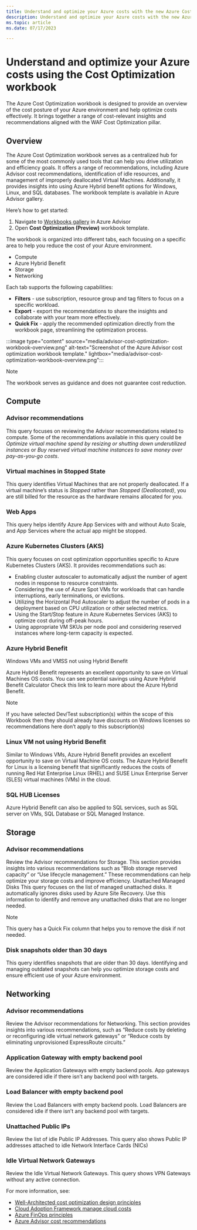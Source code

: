 ```yaml
---
title: Understand and optimize your Azure costs with the new Azure Cost Optimization workbook.
description: Understand and optimize your Azure costs with the new Azure Cost Optimization workbook.
ms.topic: article
ms.date: 07/17/2023

---
```


# Understand and optimize your Azure costs using the Cost Optimization workbook
The Azure Cost Optimization workbook is designed to provide an overview of the cost posture of your Azure environment and help optimize costs effectively. It brings together a range of cost-relevant insights and recommendations aligned with the WAF Cost Optimization pillar.

## Overview
The Azure Cost Optimization workbook serves as a centralized hub for some of the most commonly used tools that can help you drive utilization and efficiency goals. It offers a range of recommendations, including Azure Advisor cost recommendations, identification of idle resources, and management of improperly deallocated Virtual Machines. Additionally, it provides insights into using Azure Hybrid benefit options for Windows, Linux, and SQL databases. The workbook template is available in Azure Advisor gallery.

Here’s how to get started:

1.	Navigate to [Workbooks gallery](https://aka.ms/advisorworkbooks) in Azure Advisor 
1.	Open **Cost Optimization (Preview)** workbook template.

The workbook is organized into different tabs, each focusing on a specific area to help you reduce the cost of your Azure environment. 
* Compute
* Azure Hybrid Benefit
* Storage
* Networking

Each tab supports the following capabilities:
*	**Filters** - use subscription, resource group and tag filters to focus on a specific workload.
*	**Export** - export the recommendations to share the insights and collaborate with your team more effectively.
*	**Quick Fix** - apply the recommended optimization directly from the workbook page, streamlining the optimization process.

:::image type="content" source="media/advisor-cost-optimization-workbook-overview.png" alt-text="Screenshot of the Azure Advisor cost optimization workbook template." lightbox="media/advisor-cost-optimization-workbook-overview.png":::

> [!NOTE]
> The workbook serves as guidance and does not guarantee cost reduction.

## Compute

### Advisor recommendations

This query focuses on reviewing the Advisor recommendations related to compute. Some of the recommendations available in this query could be *Optimize virtual machine spend by resizing or shutting down underutilized instances* or *Buy reserved virtual machine instances to save money over pay-as-you-go costs*.

### Virtual machines in Stopped State

This query identifies Virtual Machines that are not properly deallocated. If a virtual machine’s status is *Stopped* rather than *Stopped (Deallocated)*, you are still billed for the resource as the hardware remains allocated for you.

### Web Apps
This query helps identify Azure App Services with and without Auto Scale, and App Services where the actual app might be stopped.

### Azure Kubernetes Clusters (AKS)

This query focuses on cost optimization opportunities specific to Azure Kubernetes Clusters (AKS). It provides recommendations such as:
*	Enabling cluster autoscaler to automatically adjust the number of agent nodes in response to resource constraints.
*	Considering the use of Azure Spot VMs for workloads that can handle interruptions, early terminations, or evictions.
*	Utilizing the Horizontal Pod Autoscaler to adjust the number of pods in a deployment based on CPU utilization or other selected metrics.
*	Using the Start/Stop feature in Azure Kubernetes Services (AKS) to optimize cost during off-peak hours.
*	Using appropriate VM SKUs per node pool and considering reserved instances where long-term capacity is expected.

### Azure Hybrid Benefit

Windows VMs and VMSS not using Hybrid Benefit

Azure Hybrid Benefit represents an excellent opportunity to save on Virtual Machines OS costs. You can see potential savings using Azure Hybrid Benefit Calculator Check this link to learn more about the Azure Hybrid Benefit.

> [!NOTE]
> If you have selected Dev/Test subscription(s) within the scope of this Workbook then they should already have discounts on Windows licenses so recommendations here don’t apply to this subscription(s)

### Linux VM not using Hybrid Benefit

Similar to Windows VMs, Azure Hybrid Benefit provides an excellent opportunity to save on Virtual Machine OS costs. The Azure Hybrid Benefit for Linux is a licensing benefit that significantly reduces the costs of running Red Hat Enterprise Linux (RHEL) and SUSE Linux Enterprise Server (SLES) virtual machines (VMs) in the cloud.

### SQL HUB Licenses

Azure Hybrid Benefit can also be applied to SQL services, such as SQL server on VMs, SQL Database or SQL Managed Instance.

## Storage

### Advisor recommendations

Review the Advisor recommendations for Storage. This section provides insights into various recommendations such as “Blob storage reserved capacity” or “Use lifecycle management.” These recommendations can help optimize your storage costs and improve efficiency.
Unattached Managed Disks
This query focuses on the list of managed unattached disks. It automatically ignores disks used by Azure Site Recovery. Use this information to identify and remove any unattached disks that are no longer needed.

> [!NOTE]
> This query has a Quick Fix column that helps you to remove the disk if not needed.

### Disk snapshots older than 30 days
This query identifies snapshots that are older than 30 days. Identifying and managing outdated snapshots can help you optimize storage costs and ensure efficient use of your Azure environment.

## Networking

### Advisor recommendations
Review the Advisor recommendations for Networking. This section provides insights into various recommendations, such as “Reduce costs by deleting or reconfiguring idle virtual network gateways” or “Reduce costs by eliminating unprovisioned ExpressRoute circuits.”

### Application Gateway with empty backend pool

Review the Application Gateways with empty backend pools. App gateways are considered idle if there isn’t any backend pool with targets.

### Load Balancer with empty backend pool

Review the Load Balancers with empty backend pools. Load Balancers are considered idle if there isn’t any backend pool with targets.

### Unattached Public IPs

Review the list of idle Public IP Addresses. This query also shows Public IP addresses attached to idle Network Interface Cards (NICs)

### Idle Virtual Network Gateways

Review the Idle Virtual Network Gateways. This query shows VPN Gateways without any active connection.

For more information, see: 
* [Well-Architected cost optimization design principles](/azure/well-architected/cost/principles)
* [Cloud Adoption Framework manage cloud costs](/azure/cloud-adoption-framework/get-started/manage-costs)
* [Azure FinOps principles](/azure/cost-management-billing/finops/overview-finops)
* [Azure Advisor cost recommendations](advisor-reference-cost-recommendations.md)

